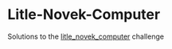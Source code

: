 # Litle-Novek-Computer
Solutions to the [litle_novek_computer](https://github.com/jakhax/little_novek_computer/) challenge
